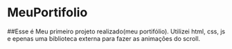 ﻿# MeuPortifolio
 ##Esse é Meu primeiro projeto realizado(meu portifólio). Utilizei html, css, js e epenas uma biblioteca externa para fazer as animações do scroll.
 
<div align="center">
<img src="https://user-images.githubusercontent.com/43277345/190679958-a1b550a8-63cd-4e49-a5ff-8007884b1671.png" width="0px"/>
</di>
